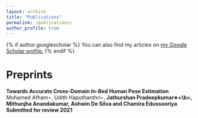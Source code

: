 ```yaml
---
layout: archive
title: "Publications"
permalink: /publications/
author_profile: true
---
```


{% if author.googlescholar %}
  You can also find my articles on <u><a href="{{author.googlescholar}}">my Google Scholar profile</a>.</u>
{% endif %}


Preprints
=========

<b> Towards Accurate Cross-Domain In-Bed Human Pose Estimation </b> <br/>
Mohamed Afham⋆, Udith Haputhanthri⋆, <b>Jathurshan Pradeepkumar∗<\b>, Mithunjha Anandakumar, Ashwin De Silva and Chamira Edussooriya<br/>
Submitted for review 2021<br/>


